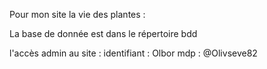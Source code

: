 Pour mon site la vie des plantes :

La base de donnée est dans le répertoire bdd

l'accès admin au site :
identifiant : Olbor
mdp : @Olivseve82
